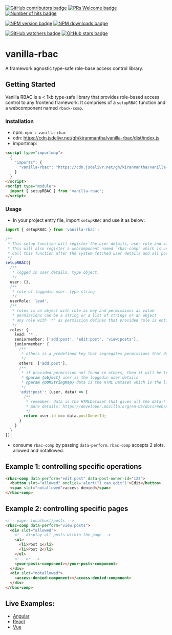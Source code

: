 [![GitHub contributors badge](https://img.shields.io/github/contributors/kiranmantha/vanilla-rbac?color=blue)](https://GitHub.com/KiranMantha/vanilla-rbac/graphs/contributors/)
[![PRs Welcome badge](https://img.shields.io/badge/PRs-welcome-blue.svg)](https://GitHub.com/KiranMantha/vanilla-rbac/pulls)
[![Number of hits badge](https://img.shields.io/endpoint?url=https%3A%2F%2Fhits.dwyl.com%2Fkiranmantha%2Fvanilla-rbac.json&label=hits&color=blue)](http://hits.dwyl.com/KiranMantha/vanilla-rbac)

[![NPM version badge](https://img.shields.io/npm/v/vanilla-rbac)](https://www.npmjs.com/package/vanilla-rbac)
[![NPM downloads badge](https://img.shields.io/npm/dw/vanilla-rbac?color=blue)](https://www.npmjs.com/package/vanilla-rbac)

[![GitHub watchers badge](https://img.shields.io/github/watchers/kiranmantha/vanilla-rbac?style=social)](https://github.com/kiranmantha/vanilla-rbac/watchers)
[![GitHub stars badge](https://img.shields.io/github/stars/kiranmantha/vanilla-rbac.svg?style=social&label=Star&maxAge=2592000)](https://GitHub.com/kiranmantha/vanilla-rbac/stargazers/)

# vanilla-rbac

A framework agnostic type-safe role-base access control library.

## Getting Started

Vanilla RBAC is a < 1kb type-safe library that provides role-based access control to any frontend framework. It comprises of a `setupRBAC` function and a webcomponent named `rback-comp`.

### Installation

- npm: `npm i vanilla-rbac`
- cdn: https://cdn.jsdelivr.net/gh/kiranmantha/vanilla-rbac/dist/index.js
- importmap:

```html
<script type="importmap">
  {
    "imports": {
      "vanilla-rbac": "https://cdn.jsdelivr.net/gh/kiranmantha/vanilla-rbac/dist/index.js"
    }
  }
</script>
<script type="module">
  import { setupRBAC } from 'vanilla-rbac';
</script>
```

### Usage

- In your project entry file, import `setupRBAC` and use it as below:

```typescript
import { setupRBAC } from 'vanilla-rbac';

/**
 * This setup function will register the user details, user role and all possible roles with associated permissions
 * This will also register a webcomponent named `rbac-comp` which is used to control user interactions based on permission and role
 * Call this function after the system fetched user details and all possible roles with permissions
 */
setupRBAC({
  /**
   * logged in user details. type object.
   */
  user: {},
  /**
   * role of loggedin user. type string
   */
  userRole: 'lead',
  /**
   * roles is an object with role as key and permissions as value
   * permissions can be a string or a list of strings or an object
   * any role with '*' as permission defines that provided role is entitled to do any operation
   */
  roles: {
    lead: '*',
    seniormember: ['add:post', 'edit:post', 'view:posts'],
    juniormember: {
      /**
       * others is a predefined key that segregates permissions that do not depend on any logic
       */
      others: ['add:post'],
      /**
       * if provided permission not found in others, then it will be treated as key of object and execute it
       * @param {object} user is the loggedin user details
       * @param {DOMStringMap} data is the HTML Dataset which is the list of data-* that passed to rbac-comp
       */
      'edit:post': (user, data) => {
        /**
         * remember: data is the HTMLDataset that gives all the data-* attributes passed to the `rbac-comp`
         * more details: https://developer.mozilla.org/en-US/docs/Web/API/HTMLElement/dataset
         */
        return user.id === data.postOwnerId;
      }
    }
  }
});
```

- consume `rbac-comp` by passing `data-perform`. `rbac-comp` accepts 2 slots. allowed and notallowed.

## Example 1: controlling specific operations

```html
<rbac-comp data-perform="edit:post" data-post-owner-id="123">
  <button slot="allowed" onclick='alert("i can edit")'>Edit</button>
  <span slot="notallowed">access denied</span>
</rbac-comp>
```

## Example 2: controlling specific pages

```html
<!-- page: localhost/posts -->
<rbac-comp data-perform="view:posts">
  <div slot="allowed">
    <!-- display all posts within the page -->
    <ul>
      <li>Post 1</li>
      <li>Post 2</li>
    </ul>
    <!-- or -->
    <your-posts-component></your-posts-component>
  </div>
  <div slot="notallowed">
    <access-denied-component></access-denied-component>
  </div>
</rbac-comp>
```

## Live Examples:

- [Angular](https://stackblitz.com/edit/stackblitz-starters-fzt5qo?file=src%2Fmain.ts)
- [React](https://stackblitz.com/edit/vitejs-vite-fjd98i?file=src%2FApp.jsx)
- [Vue](https://stackblitz.com/edit/vitejs-vite-zgquej?file=src%2FApp.vue)
